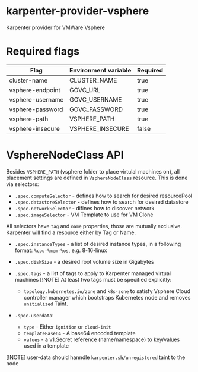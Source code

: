 # karpenter-provider-vsphere

Karpenter provider for VMWare Vsphere

# Required flags

| Flag             | Environment variable | Required |
|------------------|----------------------|----------|
|cluster-name      | CLUSTER_NAME         | true     |
| vsphere-endpoint | GOVC_URL             | true     |
| vsphere-username | GOVC_USERNAME        | true     |
| vsphere-password | GOVC_PASSWORD        | true     |
| vsphere-path     | VSPHERE_PATH         | true     |
| vsphere-insecure | VSPHERE_INSECURE     | false    |

# VsphereNodeClass API
Besides `VSPHERE_PATH` (vsphere folder to place virtulal machines on), all placement settings are defined in `VsphereNodeClass` resource. This is done via selectors:
* `.spec.computeSelector` - defines how to search for desired resourcePool
* `.spec.datastoreSelector` - defines how to search for desired datastore
* `.spec.networkSelector` - difines how to discover network
* `.spec.imageSelector` - VM Template to use for VM Clone

All selectors have `tag` and `name` properties, those are mutually exclusive. Karpenter will find a resource either by Tag or Name.

* `.spec.instanceTypes` - a list of desired instance types, in a following format: `%cpu-%mem-%os`, e.g. 8-16-linux
* `.spec.diskSize` - a desired root volume size in Gigabytes

* `.spec.tags` - a list of tags to apply to Karpenter managed virtual machines
  [!NOTE]
  At least two tags must be specified explicitly:
  * `topology.kubernetes.io/zone` and `k8s-zone` to satisfy Vsphere Cloud controller manager which bootstraps Kubernetes node and removes `unitialized` Taint.


* `.spec.userdata`:
  - `type` - Either `ignition` or `cloud-init`
  - `templateBase64` - A base64 encoded template
  - `values` - a v1.Secret reference (name/namespace) to key/values used in a template

[!NOTE] user-data should hanndle `karpenter.sh/unregistered` taint to the node